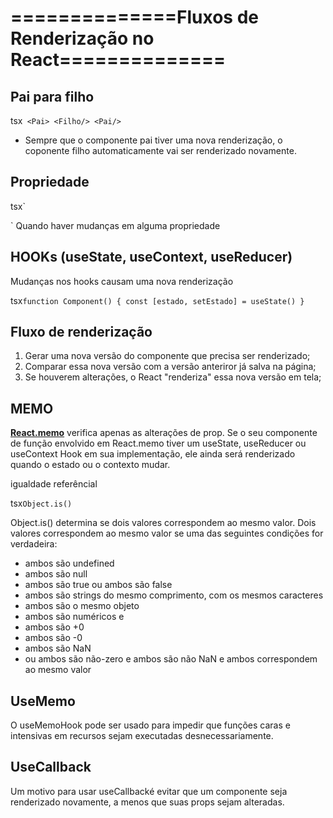 # ==============Fluxos de Renderização no React==============

## Pai para filho

tsx`
<Pai>
   <Filho/>
<Pai/>`

- Sempre que o componente pai tiver uma nova renderização, o coponente filho automaticamente vai ser renderizado novamente.

## Propriedade

tsx`
<Pai>
   <Filho title="title"/>
<Pai/>

`
Quando haver mudanças em alguma propriedade 

## HOOKs (useState, useContext, useReducer)

Mudanças nos hooks causam uma nova renderização

tsx`
function Component() {
	const [estado, setEstado] = useState()
}
`

## Fluxo de renderização
1. Gerar uma nova versão do componente que precisa ser renderizado;
2. Comparar essa nova versão com a versão anteriror já salva na página;
3. Se houverem alterações, o React "renderiza" essa nova versão em tela;

## MEMO

 <strong>
 <a href="https://pt-br.reactjs.org/docs/react-api.html">React.memo</a></strong> verifica apenas as alterações de prop. Se o seu componente de função envolvido em React.memo tiver um useState, useReducer ou useContext Hook em sua implementação, ele ainda será renderizado quando o estado ou o contexto mudar.


igualdade referêncial

tsx`
Object.is()
`

Object.is() determina se dois valores correspondem ao mesmo valor. Dois valores correspondem ao mesmo valor se uma das seguintes condições for verdadeira:

- ambos são undefined
- ambos são null
- ambos são true ou ambos são false
- ambos são strings do mesmo comprimento, com os mesmos caracteres
- ambos são o mesmo objeto
- ambos são numéricos e
- ambos são +0
- ambos são -0
- ambos são NaN
- ou ambos são não-zero e ambos são não NaN e ambos correspondem ao mesmo valor

## UseMemo

O useMemoHook pode ser usado para impedir que funções caras e intensivas em recursos sejam executadas desnecessariamente.

## UseCallback

Um motivo para usar useCallbacké evitar que um componente seja renderizado novamente, a menos que suas props sejam alteradas.
